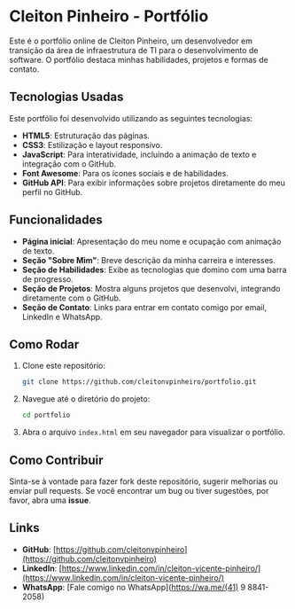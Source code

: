 # Cleiton Pinheiro - Portfólio

Este é o portfólio online de Cleiton Pinheiro, um desenvolvedor em transição da área de infraestrutura de TI para o desenvolvimento de software. O portfólio destaca minhas habilidades, projetos e formas de contato.

## Tecnologias Usadas

Este portfólio foi desenvolvido utilizando as seguintes tecnologias:

- **HTML5**: Estruturação das páginas.
- **CSS3**: Estilização e layout responsivo.
- **JavaScript**: Para interatividade, incluindo a animação de texto e integração com o GitHub.
- **Font Awesome**: Para os ícones sociais e de habilidades.
- **GitHub API**: Para exibir informações sobre projetos diretamente do meu perfil no GitHub.

## Funcionalidades

- **Página inicial**: Apresentação do meu nome e ocupação com animação de texto.
- **Seção "Sobre Mim"**: Breve descrição da minha carreira e interesses.
- **Seção de Habilidades**: Exibe as tecnologias que domino com uma barra de progresso.
- **Seção de Projetos**: Mostra alguns projetos que desenvolvi, integrando diretamente com o GitHub.
- **Seção de Contato**: Links para entrar em contato comigo por email, LinkedIn e WhatsApp.

## Como Rodar

1. Clone este repositório:

    ```bash
    git clone https://github.com/cleitonvpinheiro/portfolio.git
    ```

2. Navegue até o diretório do projeto:

    ```bash
    cd portfolio
    ```

3. Abra o arquivo `index.html` em seu navegador para visualizar o portfólio.

## Como Contribuir

Sinta-se à vontade para fazer fork deste repositório, sugerir melhorias ou enviar pull requests. Se você encontrar um bug ou tiver sugestões, por favor, abra uma **issue**.

## Links

- **GitHub**: [https://github.com/cleitonvpinheiro](https://github.com/cleitonvpinheiro)
- **LinkedIn**: [https://www.linkedin.com/in/cleiton-vicente-pinheiro/](https://www.linkedin.com/in/cleiton-vicente-pinheiro/)
- **WhatsApp**: [Fale comigo no WhatsApp](https://wa.me/(41) 9 8841-2058)
